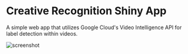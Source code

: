 # Creative Recognition Shiny App
A simple web app that utilizes Google Cloud's Video Intelligence API for label detection within videos.


![screenshot](https://i.imgur.com/G0HTUPl.png)
